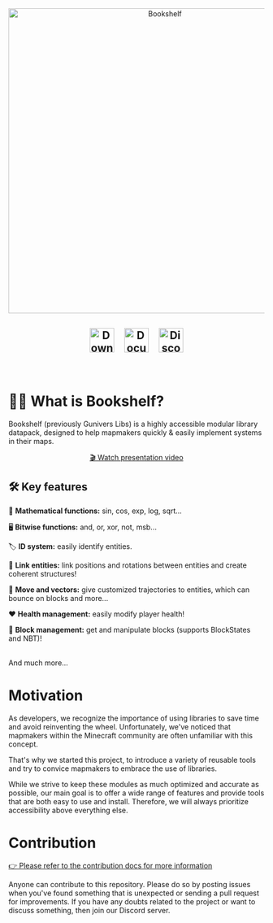   <div align="center">
  <picture>
    <source media="(prefers-color-scheme: dark)" alt="Bookshelf" srcset="./docs/_imgs/banner-dark.png" width="600px">
    <img alt="Bookshelf" src="./docs/_imgs/banner-light.png" width="600px">
  </picture>
</div>

<h2>
<div align="center">
    <a href="https://bookshelf.docs.gunivers.net/en/latest/quickstart.html"><img src="./docs/_imgs/download.svg?v=2" alt="Download" style="height:3rem"></a>
    &nbsp;&nbsp;
    <a href="https://bookshelf.docs.gunivers.net/"><img src="./docs/_imgs/documentation.svg?v=2" alt="Documentation" style="height:3rem"></a>
    &nbsp;&nbsp;
    <a href="https://discord.gg/E8qq6tN"><img src="./docs/_imgs/discord.svg?v=2" alt="Discord" style="height:3rem"></a>
  </div>
</h2>

<br>

# 🕵️‍♂️ What is Bookshelf?

Bookshelf (previously Gunivers Libs) is a highly accessible modular library datapack, designed to help mapmakers quickly & easily implement systems in their maps.

<div align="center">

[🎬 Watch presentation video](https://www.youtube.com/watch?v=E2nKYEvjETk)

</div>

## 🛠️ Key features

🧮 **Mathematical functions:** sin, cos, exp, log, sqrt...

🖥️ **Bitwise functions:** and, or, xor, not, msb...

🏷️ **ID system:** easily identify entities.

🔗 **Link entities:** link positions and rotations between entities and create coherent structures!

🏃 **Move and vectors:** give customized trajectories to entities, which can bounce on blocks and more...

❤️ **Health management:** easily modify player health!

🧱 **Block management:** get and manipulate blocks (supports BlockStates and NBT)!

<br>
And much more...

# Motivation

As developers, we recognize the importance of using libraries to save time and avoid reinventing the wheel. Unfortunately, we've noticed that mapmakers within the Minecraft community are often unfamiliar with this concept.

That's why we started this project, to introduce a variety of reusable tools and try to convice mapmakers to embrace the use of libraries.

While we strive to keep these modules as much optimized and accurate as possible, our main goal is to offer a wide range of features and provide tools that are both easy to use and install. Therefore, we will always prioritize accessibility above everything else.

# Contribution

[👉 Please refer to the contribution docs for more information](https://bookshelf.docs.gunivers.net/en/latest/contribute/index.html)

Anyone can contribute to this repository. Please do so by posting issues when you've found something that is unexpected or sending a pull request for improvements. If you have any doubts related to the project or want to discuss something, then join our Discord server.

